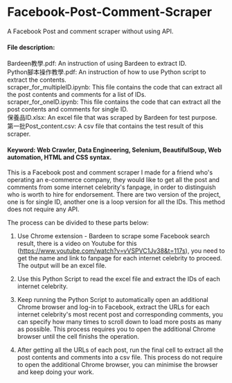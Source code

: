 # Facebook-Post-Comment-Scraper
A Facebook Post and comment scraper without using API.

#### File description:
Bardeen教學.pdf: An instruction of using Bardeen to extract ID.   
Python腳本操作教學.pdf: An instruction of how to use Python script to extract the contents.   
scraper_for_multipleID.ipynb: This file contains the code that can extract all the post contents and comments for a list of IDs.   
scraper_for_oneID.ipynb: This file contains the code that can extract all the post contents and comments for single ID.   
保養品ID.xlsx: An excel file that was scraped by Bardeen for test purpose.   
第一批Post_content.csv: A csv file that contains the test result of this scraper.    

#### Keyword: Web Crawler, Data Engineering, Selenium, BeautifulSoup, Web automation, HTML and CSS syntax.   

This is a Facebook post and comment scraper I made for a friend who's operating an e-commerce company, they would like to get all the post and comments from some internet celebrity's fanpage, in order to distinguish who is worth to hire for endorsement.
There are two version of the project, one is for single ID, another one is a loop version for all the IDs. This method does not require any API.

The process can be divided to these parts below:
1. Use Chrome extension - Bardeen to scrape some Facebook search result, there is a video on Youtube for this (https://www.youtube.com/watch?v=vVSPVC1Jv38&t=117s), you need to get the name and link to fanpage for each internet celebrity to proceed. The output will be an excel file.

2. Use this Python Script to read the excel file and extract the IDs of each internet celebrity.

3. Keep running the Python Script to automatically open an additional Chrome browser and log-in to Facebook, extract the URLs for each internet celebrity's most recent post and corresponding comments, you can specify how many times to scroll down to load more posts as many as possible. This process requires you to open the additional Chrome browser until the cell finishs the operation.

4. After getting all the URLs of each post, run the final cell to extract all the post contents and comments into a csv file. This process do not require to open the additional Chrome browser, you can minimise the browser and keep doing your work. 
